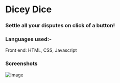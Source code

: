 # Dicey Dice

### Settle all your disputes on click of a button!

### Languages used:-
Front end: HTML, CSS, Javascript

### Screenshots
![image](https://user-images.githubusercontent.com/84243683/130368529-1d62dfe4-2e98-4238-9b0e-617266a34337.png)



